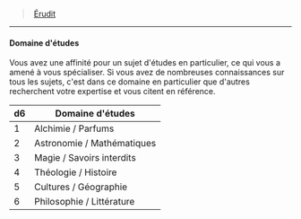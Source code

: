 ﻿---
!BackgroundSpecialtyItem
Table: >+
  |d6|Domaine d'études|

  |---|---|

  |1|Alchimie / Parfums|

  |2|Astronomie / Mathématiques|

  |3|Magie / Savoirs interdits|

  |4|Théologie / Histoire|

  |5|Cultures / Géographie|

  |6|Philosophie / Littérature|

Id: background_erudit_hd.md#domaine-détudes
ParentLink: background_erudit_hd.md#Érudit
Name: Domaine d'études
ParentName: Érudit
NameLevel: 4
Attributes:
  Name: Domaine d'études
  Markdown: >+
    #### <!--Name-->Domaine d'études<!--/Name-->


    Vous avez une affinité pour un sujet d'études en particulier, ce qui vous a amené à vous spécialiser. Si vous avez de nombreuses connaissances sur tous les sujets, c'est dans ce domaine en particulier que d'autres recherchent votre expertise et vous citent en référence.


    |d6|Domaine d'études|

    |---|---|

    |1|Alchimie / Parfums|

    |2|Astronomie / Mathématiques|

    |3|Magie / Savoirs interdits|

    |4|Théologie / Histoire|

    |5|Cultures / Géographie|

    |6|Philosophie / Littérature|

  Description: >+
    Vous avez une affinité pour un sujet d'études en particulier, ce qui vous a amené à vous spécialiser. Si vous avez de nombreuses connaissances sur tous les sujets, c'est dans ce domaine en particulier que d'autres recherchent votre expertise et vous citent en référence.

  Table: >+
    |d6|Domaine d'études|

    |---|---|

    |1|Alchimie / Parfums|

    |2|Astronomie / Mathématiques|

    |3|Magie / Savoirs interdits|

    |4|Théologie / Histoire|

    |5|Cultures / Géographie|

    |6|Philosophie / Littérature|

AttributesDictionary: >+
  Name: Domaine d'études

  Markdown: >+

    #### <!--Name-->Domaine d'études<!--/Name-->





    Vous avez une affinité pour un sujet d'études en particulier, ce qui vous a amené à vous spécialiser. Si vous avez de nombreuses connaissances sur tous les sujets, c'est dans ce domaine en particulier que d'autres recherchent votre expertise et vous citent en référence.





    |d6|Domaine d'études|



    |---|---|



    |1|Alchimie / Parfums|



    |2|Astronomie / Mathématiques|



    |3|Magie / Savoirs interdits|



    |4|Théologie / Histoire|



    |5|Cultures / Géographie|



    |6|Philosophie / Littérature|



  Description: >+

    Vous avez une affinité pour un sujet d'études en particulier, ce qui vous a amené à vous spécialiser. Si vous avez de nombreuses connaissances sur tous les sujets, c'est dans ce domaine en particulier que d'autres recherchent votre expertise et vous citent en référence.



  Table: >+

    |d6|Domaine d'études|



    |---|---|



    |1|Alchimie / Parfums|



    |2|Astronomie / Mathématiques|



    |3|Magie / Savoirs interdits|



    |4|Théologie / Histoire|



    |5|Cultures / Géographie|



    |6|Philosophie / Littérature|



Description: >+
  Vous avez une affinité pour un sujet d'études en particulier, ce qui vous a amené à vous spécialiser. Si vous avez de nombreuses connaissances sur tous les sujets, c'est dans ce domaine en particulier que d'autres recherchent votre expertise et vous citent en référence.

---
> [Érudit](hd_background_erudit.md)

---

#### Domaine d'études

Vous avez une affinité pour un sujet d'études en particulier, ce qui vous a amené à vous spécialiser. Si vous avez de nombreuses connaissances sur tous les sujets, c'est dans ce domaine en particulier que d'autres recherchent votre expertise et vous citent en référence.

|d6|Domaine d'études|
|---|---|
|1|Alchimie / Parfums|
|2|Astronomie / Mathématiques|
|3|Magie / Savoirs interdits|
|4|Théologie / Histoire|
|5|Cultures / Géographie|
|6|Philosophie / Littérature|


